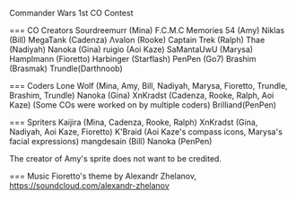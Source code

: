 Commander Wars 1st CO Contest

=== CO Creators
Sourdreemurr (Mina)
F.C.M.C Memories 54 (Amy)
Niklas (Bill)
MegaTank (Cadenza)
Λvalon (Rooke)
Captain Trek (Ralph)
Thae (Nadiyah)
Nanoka (Gina)
ruigio (Aoi Kaze)
SaMantaUwU (Marysa)
Hamplmann (Fioretto)
Harbinger (Starflash)
PenPen (Go7)
Brashim (Brasmak)
Trundle(Darthnoob)

=== Coders
Lone Wolf (Mina, Amy, Bill, Nadiyah, Marysa, Fioretto, Trundle, Brashim, Trundle)
Nanoka (Gina)
XnKradst (Cadenza, Rooke, Ralph, Aoi Kaze)
(Some COs were worked on by multiple coders)
Brilliand(PenPen)

=== Spriters
Kaijira (Mina, Cadenza, Rooke, Ralph)
XnKradst (Gina, Nadiyah, Aoi Kaze, Fioretto)
K'Braid (Aoi Kaze's compass icons, Marysa's facial expressions)
mangdesain (Bill)
Nanoka (PenPen)

The creator of Amy's sprite does not want to be credited.

=== Music
Fioretto's theme by Alexandr Zhelanov, https://soundcloud.com/alexandr-zhelanov

